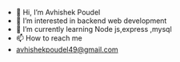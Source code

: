 - 👋 Hi, I’m Avhishek Poudel
- 👀 I’m interested in backend web development
- 🌱 I’m currently learning Node js,express ,mysql 
- 📫 How to reach me 
- avhishekpoudel49@gmail.com
<!---
avhishek-49/avhishek-49 is a ✨ special ✨ repository because its `README.md` (this file) appears on your GitHub profile.
You can click the Preview link to take a look at your changes.
--->
